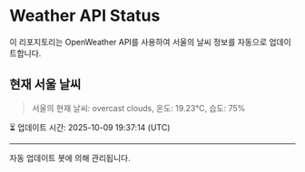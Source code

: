 
# Weather API Status

이 리포지토리는 OpenWeather API를 사용하여 서울의 날씨 정보를 자동으로 업데이트합니다.

## 현재 서울 날씨
> 서울의 현재 날씨: overcast clouds, 온도: 19.23°C, 습도: 75%

⏳ 업데이트 시간: 2025-10-09 19:37:14 (UTC)

---
자동 업데이트 봇에 의해 관리됩니다.
